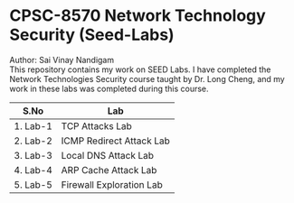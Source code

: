 # CPSC-8570 Network Technology Security (Seed-Labs)
Author: Sai Vinay Nandigam <br/>
This repository contains my work on SEED Labs. I have completed the Network Technologies Security course taught by Dr. Long Cheng, and my work in these labs was completed during this course.

| S.No | Lab |
| --- | --- |
| 1. Lab-1 | TCP Attacks Lab |
| 2. Lab-2 | ICMP Redirect Attack Lab |
| 3. Lab-3| Local DNS Attack Lab |
| 4. Lab-4| ARP Cache Attack Lab  |
| 5. Lab-5| Firewall Exploration Lab  |
